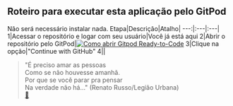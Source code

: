 ## Roteiro para executar esta aplicação pelo GitPod

Não será necessário instalar nada.
Etapa|Descrição|Atalho|
---:|:---|:---|
1|Acessar o repositório e logar com seu usuário|Você já está aqui
2|Abrir o repositório pelo GitPod|<a href="https://gitpod.io/#https://github.com/MarcosVP-Fatec/tst231221-itall/tree/master" target="_blank" rel="nofollow"><img src="https://camo.githubusercontent.com/ae79fbb17edaf2aa57ec8688b746de050226ac46d3c6c50a38c9cb3d2c64768c/68747470733a2f2f696d672e736869656c64732e696f2f62616467652f476974706f642d52656164792d2d746f2d2d436f64652d626c75653f6c6f676f3d676974706f64" alt="Como abrir Gitpod Ready-to-Code" data-canonical-src="https://img.shields.io/badge/Gitpod-Ready--to--Code-blue?logo=gitpod" style="max-width: 100%;"></a>
3|Clique na opção|"Continue with GitHub"
4||


> "É preciso amar as pessoas  
> Como se não houvesse amanhã.  
> Por que se você parar pra pensar  
> Na verdade não há..."  (Renato Russo/Legião Urbana)  
> [🎵](https://www.youtube.com/watch?v=DEwLqT669Do)
